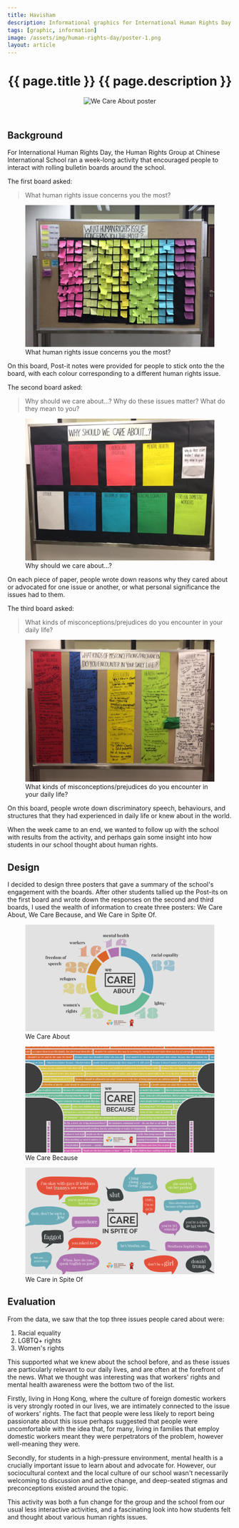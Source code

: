 ```yaml
---
title: Havisham
description: Informational graphics for International Human Rights Day at CIS.
tags: [graphic, information]
image: /assets/img/human-rights-day/poster-1.png
layout: article
---
```


<header class="intro">
    <h1 class="details">{{ page.title }}
        <span class="subtitle">{{ page.description }}</span>
    </h1>
    <figure>
        <img src="{{ page.image }}" alt="We Care About poster">
    </figure>
</header>

## Background

For International Human Rights Day, the Human Rights Group at Chinese International School ran a week-long activity that encouraged people to interact with rolling bulletin boards around the school.

The first board asked:

> What human rights issue concerns you the most?

<figure>
    <img src="/assets/img/human-rights-day/board-1.jpg" alt="What human rights issue concerns you the most?">
    <figcaption>What human rights issue concerns you the most?</figcaption>
</figure>

On this board, Post-it notes were provided for people to stick onto the the board, with each colour corresponding to a different human rights issue.

The second board asked:

> Why should we care about&hellip;? Why do these issues matter? What do they mean to you?

<figure>
    <img src="/assets/img/human-rights-day/board-2.jpg" alt="Why should we care about&hellip;?">
    <figcaption>Why should we care about&hellip;?</figcaption>
</figure>

On each piece of paper, people wrote down reasons why they cared about or advocated for one issue or another, or what personal significance the issues had to them.

The third board asked:

> What kinds of misconceptions/prejudices do you encounter in your daily life?

<figure>
    <img src="/assets/img/human-rights-day/board-3.jpg" alt="What kinds of misconceptions/prejudices do you encounter in your daily life?">
    <figcaption>What kinds of misconceptions/prejudices do you encounter in your daily life?</figcaption>
</figure>

On this board, people wrote down discriminatory speech, behaviours, and structures that they had experienced in daily life or knew about in the world.

When the week came to an end, we wanted to follow up with the school with results from the activity, and perhaps gain some insight into how students in our school thought about human rights.

## Design

I decided to design three posters that gave a summary of the school's engagement with the boards. After other students tallied up the Post-its on the first board and wrote down the responses on the second and third boards, I used the wealth of information to create three posters: We Care About, We Care Because, and We Care in Spite Of.

<figure>
    <img src="/assets/img/human-rights-day/poster-1.png" alt="We Care About">
    <figcaption>We Care About</figcaption>
</figure>

<figure>
    <img src="/assets/img/human-rights-day/poster-2.png" alt="We Care Because">
    <figcaption>We Care Because</figcaption>
</figure>

<figure>
    <img src="/assets/img/human-rights-day/poster-3.png" alt="We Care in Spite Of">
    <figcaption>We Care in Spite Of</figcaption>
</figure>

## Evaluation

From the data, we saw that the top three issues people cared about were:
1. Racial equality
2. LGBTQ+ rights
3. Women's rights

This supported what we knew about the school before, and as these issues are particularly relevant to our daily lives, and are often at the forefront of the news. What we thought was interesting was that workers' rights and mental health awareness were the bottom two of the list.

Firstly, living in Hong Kong, where the culture of foreign domestic workers is very strongly rooted in our lives, we are intimately connected to the issue of workers' rights. The fact that people were less likely to report being passionate about this issue perhaps suggested that people were uncomfortable with the idea that, for many, living in families that employ domestic workers meant they were perpetrators of the problem, however well-meaning they were.

Secondly, for students in a high-pressure environment, mental health is a crucially important issue to learn about and advocate for. However, our sociocultural context and the local culture of our school wasn't necessarily welcoming to discussion and active change, and deep-seated stigmas and preconceptions existed around the topic.

This activity was both a fun change for the group and the school from our usual less interactive activities, and a fascinating look into how students felt and thought about various human rights issues.